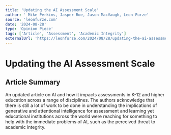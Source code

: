 ```yaml
---
title: 'Updating the AI Assessment Scale'
author: ' Mike Perkins, Jasper Roe, Jason MacVaugh, Leon Furze'
source: 'leonfurze.com'
date: '2024-08-28'
type: 'Opinion Piece'
tags: ['Article', 'Assessment', 'Academic Integrity']
externalUrl: 'https://leonfurze.com/2024/08/28/updating-the-ai-assessment-scale/'
---
```


# Updating the AI Assessment Scale

## Article Summary

An updated article on AI and how it impacts assessments in K-12 and higher education across a range of disciplines. The authors acknowledge that there is still a lot of work to be done in understanding the implications of generative and attentional intelligence for assessment and learning yet educational institutions across the world were reaching for something to help with the immediate problems of AI, such as the perceived threat to academic integrity.
